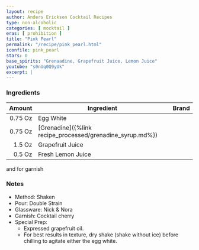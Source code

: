```yaml
---
layout: recipe
author: Anders Erickson Cocktail Recipes
type: non-alcoholic
categories: [ mocktail ]
eras: [ prohibition ]
title: "Pink Pearl"
permalink: "/recipe/pink_pearl.html"
iconfile: pink_pearl
stars: 0
base_spirits: "Grenaadine, Grapefruit Juice, Lemon Juice"
youtube: "s0nUq0Q9yUk"
excerpt: |
---
```


### Ingredients

|  Amount | Ingredient                                      | Brand |
| ------: | ----------------------------------------------- | ----- |
| 0.75 Oz | Egg White                                       |
| 0.75 Oz | [Grenadine]({%link recipe_processed/grenadine_syrup.md%}) |
|  1.5 Oz | Grapefruit Juice                                |
|  0.5 Oz | Fresh Lemon Juice                               |

and for garnish

### Notes

- Method: Shaken
- Pour: Double Strain
- Glassware: Nick &amp; Nora
- Garnish: Cocktail cherry
- Special Prep: 
  - Expressed grapefruit oil. 
  - For best results in texture, dry shake (shake without ice) before chilling to agitate either the egg white.
